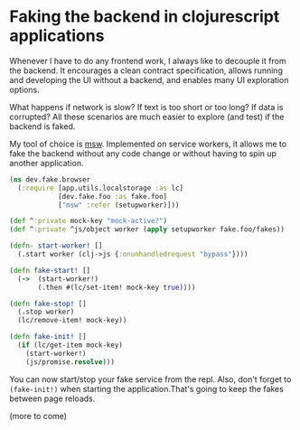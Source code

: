 # Faking the backend in clojurescript applications

Whenever I have to do any frontend work, I always like to decouple it from the backend.
It encourages a clean contract specification, allows running and developing
the UI without a backend, and enables many UI exploration options.  

What happens if network is slow? If text is too short or too long? If data is corrupted?
All these scenarios are much easier to explore (and test) if the backend is faked.

My tool of choice is [msw](https://mswjs.io). Implemented on service workers, it allows
me to fake the backend without any code change or without having to spin up another application.

```clojure
(ns dev.fake.browser
  (:require [app.utils.localstorage :as lc]
            [dev.fake.foo :as fake.foo]
            ["msw" :refer (setupworker)]))

(def ^:private mock-key "mock-active?")
(def ^:private ^js/object worker (apply setupworker fake.foo/fakes))

(defn- start-worker! []
  (.start worker (clj->js {:onunhandledrequest "bypass"})))

(defn fake-start! []
  (->  (start-worker!)
       (.then #(lc/set-item! mock-key true))))

(defn fake-stop! []
  (.stop worker)
  (lc/remove-item! mock-key))

(defn fake-init! []
  (if (lc/get-item mock-key)
    (start-worker!)
    (js/promise.resolve)))
```

You can now start/stop your fake service from the repl. Also, don't forget to 
`(fake-init!)` when starting the application.That's going to keep the fakes
between page reloads.

(more to come)
